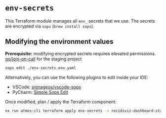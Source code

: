 # `env-secrets`
This Terraform module manages all `env_` secrets that we use.
The secrets are encrypted via `sops` (`brew install sops`).

## Modifying the environment values
**Prerequisite:** modifying encrypted secrets requires elevated permissions. [go/join-on-call](https://go/join-on-call) for the staging project 

```bash
sops edit ./env-secrets.env.yaml
```

Alternatively, you can use the following plugins to edit inside your IDE:
* VSCode: [signageos/vscode-sops](https://marketplace.visualstudio.com/items?itemName=signageos.signageos-vscode-sops)
* PyCharm: [Simple Sops Edit](https://plugins.jetbrains.com/plugin/21317-simple-sops-edit)

Once modified, plan / apply the Terraform component:
```bash
nx run atmos:cli terraform apply env-secrets -s recidiviz-dashboard-staging--shared-infra
```
